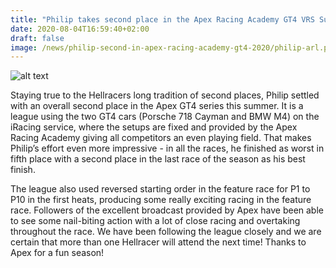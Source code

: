 ```yaml
---
title: "Philip takes second place in the Apex Racing Academy GT4 VRS Super Series"
date: 2020-08-04T16:59:40+02:00
draft: false
image: /news/philip-second-in-apex-racing-academy-gt4-2020/philip-arl.png
---
```


![alt text](/news/philip-second-in-apex-racing-academy-gt4-2020/philip-arl.png)

Staying true to the Hellracers long tradition of second places, Philip settled with an overall second place in the Apex GT4 series this summer. It is a league using the two GT4 cars (Porsche 718 Cayman and BMW M4) on the iRacing service, where the setups are fixed and provided by the Apex Racing Academy giving all competitors an even playing field. That makes Philip’s effort even more impressive - in all the races, he finished as worst in fifth place with a second place in the last race of the season as his best finish.

The league also used reversed starting order in the feature race for P1 to P10 in the first heats, producing some really exciting racing in the feature race. Followers of the excellent broadcast provided by Apex have been able to see some nail-biting action with a lot of close racing and overtaking throughout the race. We have been following the league closely and we are certain that more than one Hellracer will attend the next time! Thanks to Apex for a fun season!
